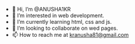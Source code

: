 - 👋 Hi, I’m @ANUSHA1KR
- 👀 I’m interested in web development.
- 🌱 I’m currently learning html, css and js.
- 💞️ I’m looking to collaborate on wed pages.
- 📫 How to reach me at kranusha81@gmail.com

<!---
ANUSHA1KR/ANUSHA1KR is a ✨ special ✨ repository because its `README.md` (this file) appears on your GitHub profile.
You can click the Preview link to take a look at your changes.
--->
